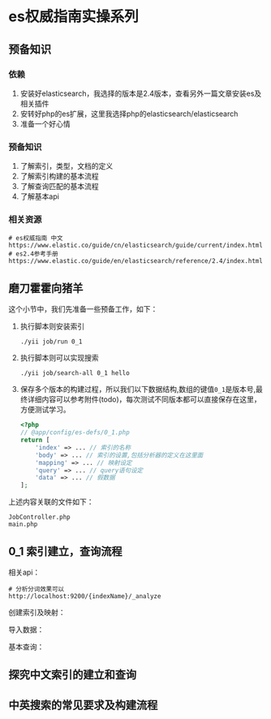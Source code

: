 # es权威指南实操系列

## 预备知识

### 依赖

1. 安装好elasticsearch，我选择的版本是2.4版本，查看另外一篇文章安装es及相关插件
2. 安转好php的es扩展，这里我选择php的elasticsearch/elasticsearch
3. 准备一个好心情

### 预备知识

1. 了解索引，类型，文档的定义
2. 了解索引构建的基本流程
3. 了解查询匹配的基本流程
4. 了解基本api

### 相关资源

```
# es权威指南 中文
https://www.elastic.co/guide/cn/elasticsearch/guide/current/index.html
# es2.4参考手册 
https://www.elastic.co/guide/en/elasticsearch/reference/2.4/index.html
```



## 磨刀霍霍向猪羊

这个小节中，我们先准备一些预备工作，如下：

1. 执行脚本则安装索引

   ```
   ./yii job/run 0_1
   ```

2. 执行脚本则可以实现搜索

   ```
   ./yii job/search-all 0_1 hello
   ```

3. 保存多个版本的构建过程，所以我们以下数据结构,数组的键值`0_1`是版本号,最终详细内容可以参考附件(todo)，每次测试不同版本都可以直接保存在这里，方便测试学习。

   ```php
   <?php
   // @app/config/es-defs/0_1.php
   return [
       'index' => ... // 索引的名称
       'body' => ... // 索引的设置,包括分析器的定义在这里面
       'mapping' => ... // 映射设定
       'query' => ... // query语句设定
       'data' => ... // 假数据
   ];
   ```

上述内容关联的文件如下：

```
JobController.php
main.php
```

## 0_1 索引建立，查询流程

相关api：

```
# 分析分词效果可以
http://localhost:9200/{indexName}/_analyze
```



创建索引及映射：

导入数据：

基本查询：

## 探究中文索引的建立和查询

## 中英搜索的常见要求及构建流程
















